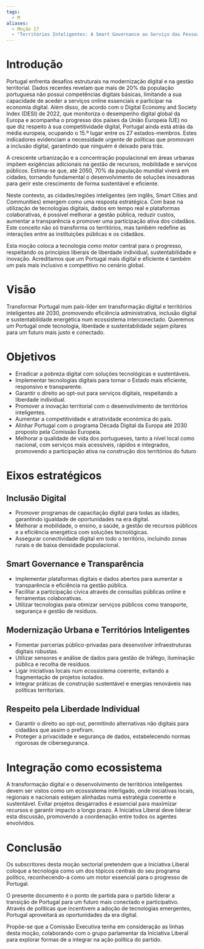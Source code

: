```yaml
---
tags:
  - M
aliases:
  - Moção 17
  - "Territórios Inteligentes: A Smart Governance ao Serviço das Pessoas"
---
```

# Introdução

Portugal enfrenta desafios estruturais na modernização digital e na gestão territorial. Dados recentes revelam que mais de 20% da população portuguesa não possui competências digitais básicas, limitando a sua capacidade de aceder a serviços online essenciais e participar na economia digital. Além disso, de acordo com o Digital Economy and Society Index (DESI) de 2022, que monitoriza o desempenho digital global da Europa e acompanha o progresso dos países da União Europeia (UE) no que diz respeito à sua competitividade digital, Portugal ainda está atrás da média europeia, ocupando o 15.º lugar entre os 27 estados-membros. Estes indicadores evidenciam a necessidade urgente de políticas que promovam a inclusão digital, garantindo que ninguém é deixado para trás.

A crescente urbanização e a concentração populacional em áreas urbanas impõem exigências adicionais na gestão de recursos, mobilidade e serviços públicos. Estima-se que, até 2050, 70% da população mundial viverá em cidades, tornando fundamental o desenvolvimento de soluções inovadoras para gerir este crescimento de forma sustentável e eficiente.

Neste contexto, as cidades/regiões inteligentes (em inglês, Smart Cities and Communities) emergem como uma resposta estratégica. Com base na utilização de tecnologias digitais, dados em tempo real e plataformas colaborativas, é possível melhorar a gestão pública, reduzir custos, aumentar a transparência e promover uma participação ativa dos cidadãos. Este conceito não só transforma os territórios, mas também redefine as interações entre as instituições públicas e os cidadãos.

Esta moção coloca a tecnologia como motor central para o progresso, respeitando os princípios liberais de liberdade individual, sustentabilidade e inovação. Acreditamos que um Portugal mais digital e eficiente é também um país mais inclusivo e competitivo no cenário global.

# Visão

Transformar Portugal num país-líder em transformação digital e territórios inteligentes até 2030, promovendo eficiência administrativa, inclusão digital e sustentabilidade energética num ecossistema interconectado. Queremos um Portugal onde tecnologia, liberdade e sustentabilidade sejam pilares para um futuro mais justo e conectado.

# Objetivos

- Erradicar a pobreza digital com soluções tecnológicas e sustentáveis.
- Implementar tecnologias digitais para tornar o Estado mais eficiente, responsivo e transparente.
- Garantir o direito ao opt-out para serviços digitais, respeitando a liberdade individual.
- Promover a inovação territorial com o desenvolvimento de territórios inteligentes.
- Aumentar a competitividade e atratividade económica do país.
- Alinhar Portugal com o programa Década Digital da Europa até 2030 proposto pela Comissão Europeia.
- Melhorar a qualidade de vida dos portugueses, tanto a nível local como nacional, com serviços mais acessíveis, rápidos e integrados, promovendo a participação ativa na construção dos territórios do futuro

# Eixos estratégicos

## Inclusão Digital

- Promover programas de capacitação digital para todas as idades, garantindo igualdade de oportunidades na era digital.
- Melhorar a mobilidade, o ensino, a saúde, a gestão de recursos públicos e a eficiência energética com soluções tecnológicas.
- Assegurar conectividade digital em todo o território, incluindo zonas rurais e de baixa densidade populacional.

## Smart Governance e Transparência

- Implementar plataformas digitais e dados abertos para aumentar a transparência e eficiência na gestão pública.
- Facilitar a participação cívica através de consultas públicas online e ferramentas colaborativas.
- Utilizar tecnologias para otimizar serviços públicos como transporte, segurança e gestão de resíduos.

## Modernização Urbana e Territórios Inteligentes

- Fomentar parcerias público-privadas para desenvolver infraestruturas digitais robustas.
- Utilizar sensores e análise de dados para gestão de tráfego, iluminação pública e recolha de resíduos.
- Ligar iniciativas locais num ecossistema coerente, evitando a fragmentação de projetos isolados.
- Integrar práticas de construção sustentável e energias renováveis nas políticas territoriais.

## Respeito pela Liberdade Individual

- Garantir o direito ao opt-out, permitindo alternativas não digitais para cidadãos que assim o prefiram.
- Proteger a privacidade e segurança de dados, estabelecendo normas rigorosas de cibersegurança.

# Integração como ecossistema

A transformação digital e o desenvolvimento de territórios inteligentes devem ser vistos como um ecossistema interligado, onde iniciativas locais, regionais e nacionais estejam alinhadas numa estratégia coerente e sustentável. Evitar projetos desgarrados é essencial para maximizar recursos e garantir impacto a longo prazo. A Iniciativa Liberal deve liderar esta discussão, promovendo a coordenação entre todos os agentes envolvidos.

# Conclusão

Os subscritores desta moção sectorial pretendem que a Iniciativa Liberal coloque a tecnologia como um dos tópicos centrais do seu programa político, reconhecendo-a como um motor essencial para o progresso de Portugal.

O presente documento é o ponto de partida para o partido liderar a transição de Portugal para um futuro mais conectado e participativo. Através de políticas que incentivem a adoção de tecnologias emergentes, Portugal aproveitará as oportunidades da era digital.

Propõe-se que a Comissão Executiva tenha em consideração as linhas desta moção, colaborando com o grupo parlamentar da Iniciativa Liberal para explorar formas de a integrar na ação política do partido.